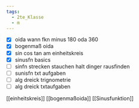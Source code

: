 ```yaml
---
tags:
  - 2te_Klasse
  - m
---
```


- [x] oida wann fkn minus 180 oda 360 
- [x] bogenmaß oida
- [x] sin cos tan am einheitskreis
- [x] sinusfn basics
- [ ] sinfn strecken stauchen halt dinger rausfinden
- [ ] sunisfn txt aufgaben
- [ ] alg dreick trignometrie
- [ ] alg dreick txtaufgaben

[[einheitskreis]]
[[bogenmaßoida]]
[[Sinusfunktion]]